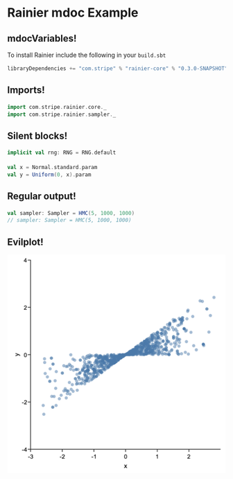 # Rainier mdoc Example

## mdocVariables!

To install Rainier include the following in your `build.sbt`
```scala
libraryDependencies += "com.stripe" % "rainier-core" % "0.3.0-SNAPSHOT"
```

## Imports!

```scala
import com.stripe.rainier.core._
import com.stripe.rainier.sampler._
```

## Silent blocks!

```scala
implicit val rng: RNG = RNG.default

val x = Normal.standard.param
val y = Uniform(0, x).param
```

## Regular output!

```scala
val sampler: Sampler = HMC(5, 1000, 1000)
// sampler: Sampler = HMC(5, 1000, 1000)
```

## Evilplot!

![](assets/scatterplot.png)